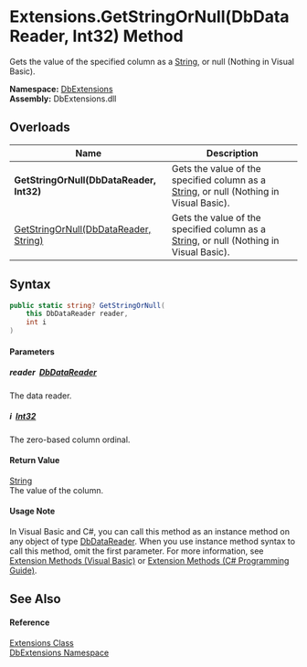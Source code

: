Extensions.GetStringOrNull(DbDataReader, Int32) Method
======================================================
Gets the value of the specified column as a [String][1], or null (Nothing in Visual Basic).
  
**Namespace:** [DbExtensions][2]  
**Assembly:** DbExtensions.dll

Overloads
---------

| Name                                       | Description                                                                                 |
| ------------------------------------------ | ------------------------------------------------------------------------------------------- |
| **GetStringOrNull(DbDataReader, Int32)**   | Gets the value of the specified column as a [String][1], or null (Nothing in Visual Basic). |
| [GetStringOrNull(DbDataReader, String)][3] | Gets the value of the specified column as a [String][1], or null (Nothing in Visual Basic). |


Syntax
------

```csharp
public static string? GetStringOrNull(
	this DbDataReader reader,
	int i
)
```

#### Parameters

##### *reader*  [DbDataReader][4]
The data reader.

##### *i*  [Int32][5]
The zero-based column ordinal.

#### Return Value
[String][1]  
The value of the column.
#### Usage Note
In Visual Basic and C#, you can call this method as an instance method on any object of type [DbDataReader][4]. When you use instance method syntax to call this method, omit the first parameter. For more information, see [Extension Methods (Visual Basic)][6] or [Extension Methods (C# Programming Guide)][7].

See Also
--------

#### Reference
[Extensions Class][8]  
[DbExtensions Namespace][2]  

[1]: https://learn.microsoft.com/dotnet/api/system.string
[2]: ../README.md
[3]: GetStringOrNull_1.md
[4]: https://learn.microsoft.com/dotnet/api/system.data.common.dbdatareader
[5]: https://learn.microsoft.com/dotnet/api/system.int32
[6]: https://docs.microsoft.com/dotnet/visual-basic/programming-guide/language-features/procedures/extension-methods
[7]: https://docs.microsoft.com/dotnet/csharp/programming-guide/classes-and-structs/extension-methods
[8]: README.md